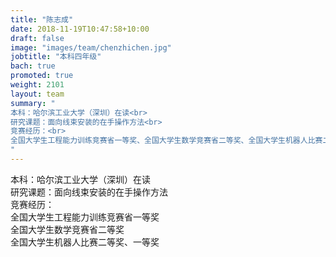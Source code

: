 ```yaml
---
title: "陈志成"
date: 2018-11-19T10:47:58+10:00
draft: false
image: "images/team/chenzhichen.jpg"
jobtitle: "本科四年级"
bach: true
promoted: true
weight: 2101
layout: team
summary: "
本科：哈尔滨工业大学（深圳）在读<br>
研究课题：面向线束安装的在手操作方法<br>
竞赛经历：<br>
全国大学生工程能力训练竞赛省一等奖、全国大学生数学竞赛省二等奖、全国大学生机器人比赛二等奖、一等奖
"
---
```


本科：哈尔滨工业大学（深圳）在读<br>
研究课题：面向线束安装的在手操作方法<br>
竞赛经历：<br>
全国大学生工程能力训练竞赛省一等奖<br>
全国大学生数学竞赛省二等奖<br>
全国大学生机器人比赛二等奖、一等奖<br>

 